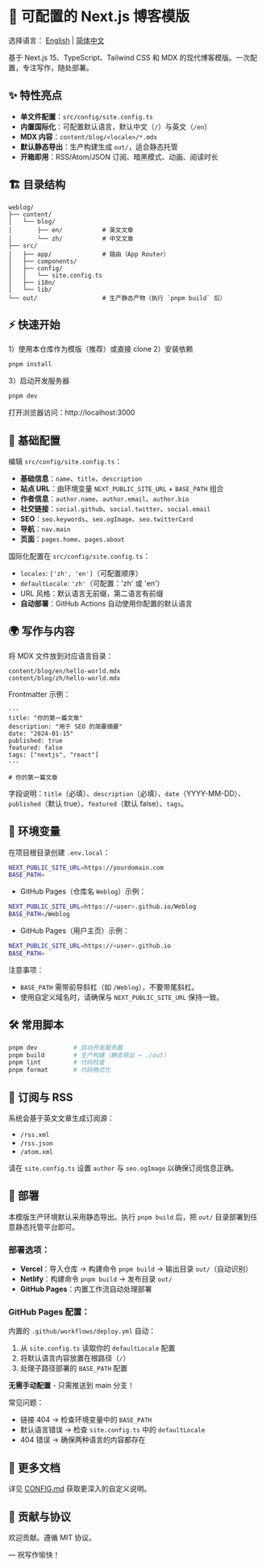 # 🚀 可配置的 Next.js 博客模版

选择语言： [English](README.md) | [简体中文](README.zh-CN.md)

基于 Next.js 15、TypeScript、Tailwind CSS 和 MDX 的现代博客模版。一次配置，专注写作，随处部署。

## ✨ 特性亮点

- **单文件配置**：`src/config/site.config.ts`
- **内置国际化**：可配置默认语言，默认中文（`/`）与英文（`/en`）
- **MDX 内容**：`content/blog/<locale>/*.mdx`
- **默认静态导出**：生产构建生成 `out/`，适合静态托管
- **开箱即用**：RSS/Atom/JSON 订阅、暗黑模式、动画、阅读时长

## 🏗️ 目录结构

```
weblog/
├── content/
│   └── blog/
│       ├── en/           # 英文文章
│       └── zh/           # 中文文章
├── src/
│   ├── app/              # 路由（App Router）
│   ├── components/
│   ├── config/
│   │   └── site.config.ts
│   ├── i18n/
│   └── lib/
└── out/                  # 生产静态产物（执行 `pnpm build` 后）
```

## ⚡ 快速开始

1）使用本仓库作为模版（推荐）或直接 clone
2）安装依赖

```bash
pnpm install
```

3）启动开发服务器

```bash
pnpm dev
```

打开浏览器访问：http://localhost:3000

## 🔧 基础配置

编辑 `src/config/site.config.ts`：

- **基础信息**：`name`、`title`、`description`
- **站点 URL**：由环境变量 `NEXT_PUBLIC_SITE_URL` + `BASE_PATH` 组合
- **作者信息**：`author.name`、`author.email`、`author.bio`
- **社交链接**：`social.github`、`social.twitter`、`social.email`
- **SEO**：`seo.keywords`、`seo.ogImage`、`seo.twitterCard`
- **导航**：`nav.main`
- **页面**：`pages.home`、`pages.about`

国际化配置在 `src/config/site.config.ts`：

- `locales`: `['zh', 'en']`（可配置顺序）
- `defaultLocale`: `'zh'`（可配置：'zh' 或 'en'）
- URL 风格：默认语言无前缀，第二语言有前缀
- **自动部署**：GitHub Actions 自动使用你配置的默认语言

## 🌍 写作与内容

将 MDX 文件放到对应语言目录：

```
content/blog/en/hello-world.mdx
content/blog/zh/hello-world.mdx
```

Frontmatter 示例：

```mdx
---
title: "你的第一篇文章"
description: "用于 SEO 的简要摘要"
date: "2024-01-15"
published: true
featured: false
tags: ["nextjs", "react"]
---

# 你的第一篇文章
```

字段说明：`title`（必填）、`description`（必填）、`date`（YYYY-MM-DD）、`published`（默认 true）、`featured`（默认 false）、`tags`。

## 🔐 环境变量

在项目根目录创建 `.env.local`：

```bash
NEXT_PUBLIC_SITE_URL=https://yourdomain.com
BASE_PATH=
```

- GitHub Pages（仓库名 `Weblog`）示例：

```bash
NEXT_PUBLIC_SITE_URL=https://<user>.github.io/Weblog
BASE_PATH=/Weblog
```

- GitHub Pages（用户主页）示例：

```bash
NEXT_PUBLIC_SITE_URL=https://<user>.github.io
BASE_PATH=
```

注意事项：

- `BASE_PATH` 需带前导斜杠（如 `/Weblog`），不要带尾斜杠。
- 使用自定义域名时，请确保与 `NEXT_PUBLIC_SITE_URL` 保持一致。

## 🛠️ 常用脚本

```bash
pnpm dev          # 启动开发服务器
pnpm build        # 生产构建（静态导出 → ./out）
pnpm lint         # 代码检查
pnpm format       # 代码格式化
```

## 📡 订阅与 RSS

系统会基于英文文章生成订阅源：

- `/rss.xml`
- `/rss.json`
- `/atom.xml`

请在 `site.config.ts` 设置 `author` 与 `seo.ogImage` 以确保订阅信息正确。

## 🚀 部署

本模版生产环境默认采用静态导出。执行 `pnpm build` 后，把 `out/` 目录部署到任意静态托管平台即可。

### 部署选项：
- **Vercel**：导入仓库 → 构建命令 `pnpm build` → 输出目录 `out/`（自动识别）
- **Netlify**：构建命令 `pnpm build` → 发布目录 `out/`
- **GitHub Pages**：内置工作流自动处理部署

### GitHub Pages 配置：
内置的 `.github/workflows/deploy.yml` 自动：
1. 从 `site.config.ts` 读取你的 `defaultLocale` 配置
2. 将默认语言内容放置在根路径（`/`）
3. 处理子路径部署的 `BASE_PATH` 配置

**无需手动配置** - 只需推送到 main 分支！

常见问题：
- 链接 404 → 检查环境变量中的 `BASE_PATH`
- 默认语言错误 → 检查 `site.config.ts` 中的 `defaultLocale`
- 404 错误 → 确保两种语言的内容都存在

## 📖 更多文档

详见 [CONFIG.md](CONFIG.md) 获取更深入的自定义说明。

## 🤝 贡献与协议

欢迎贡献。遵循 MIT 协议。

— 祝写作愉快！

